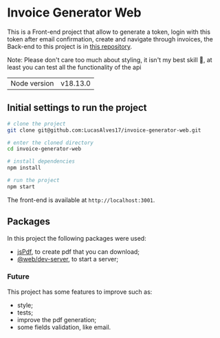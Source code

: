 # Invoice Generator Web

This is a Front-end project that allow to generate a token, login with this token after email confirmation, create and navigate through invoices, the Back-end to this project is in [this repository](https://github.com/LucasAlves17/invoice-generator).

Note: Please don't care too much about styling, it isn't my best skill 😬, at least you can test all the functionality of the api

<table>
  <tr>
    <td>Node version</td>
    <td>
      v18.13.0
    </td>
  </tr>
</table>

## Initial settings to run the project

```bash
# clone the project
git clone git@github.com:LucasAlves17/invoice-generator-web.git

# enter the cloned directory
cd invoice-generator-web

# install dependencies
npm install

# run the project
npm start
```

The front-end is available at `http://localhost:3001`.

## Packages

In this project the following packages were used:

- [jsPdf](https://github.com/parallax/jsPDF), to create pdf that you can download;
- [@web/dev-server](https://modern-web.dev/docs/dev-server/overview/), to start a server;

### Future

This project has some features to improve such as:

- style;
- tests;
- improve the pdf generation;
- some fields validation, like email.
